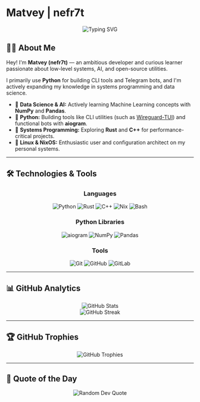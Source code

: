 # Matvey | nefr7t

<div align="center">
  <img src="https://readme-typing-svg.herokuapp.com?font=Fira+Code&size=32&duration=2500&pause=1000&color=A7C080&center=true&vCenter=true&random=false&width=600&lines=Linux+Enthusiast;Python+Developer;ML+Hobbyist;Systems+Programmer;NixOS+User" alt="Typing SVG" />
</div>

## 👨‍💻 About Me

Hey! I'm **Matvey (nefr7t)** — an ambitious developer and curious learner passionate about low-level systems, AI, and open-source utilities.

I primarily use **Python** for building CLI tools and Telegram bots, and I'm actively expanding my knowledge in systems programming and data science.

- 🤖 **Data Science & AI:** Actively learning Machine Learning concepts with **NumPy** and **Pandas**.
- 🐍 **Python:** Building tools like CLI utilities (such as [Wireguard-TUI](https://github.com/nefr7t/wireguard-tui)) and functional bots with **aiogram**.
- 🦀 **Systems Programming:** Exploring **Rust** and **C++** for performance-critical projects.
- 🐧 **Linux & NixOS:** Enthusiastic user and configuration architect on my personal systems.

---

## 🛠️ Technologies & Tools

<div align="center">

### Languages
![Python](https://img.shields.io/badge/python-83C092?style=for-the-badge&logo=python&logoColor=2E322A)
![Rust](https://img.shields.io/badge/rust-2E322A?style=for-the-badge&logo=rust&logoColor=A7C080)
![C++](https://img.shields.io/badge/c++-83C092?style=for-the-badge&logo=c%2B%2B&logoColor=2E322A)
![Nix](https://img.shields.io/badge/NIX-A7C080?style=for-the-badge&logo=NixOS&logoColor=2E322A)
![Bash](https://img.shields.io/badge/bash-2E322A?style=for-the-badge&logo=gnu-bash&logoColor=A7C080)

### Python Libraries
![aiogram](https://img.shields.io/badge/aiogram-A7C080?style=for-the-badge&logo=telegram&logoColor=2E322A)
![NumPy](https://img.shields.io/badge/numpy-83C092?style=for-the-badge&logo=numpy&logoColor=2E322A)
![Pandas](https://img.shields.io/badge/pandas-A7C080?style=for-for-the-badge&logo=pandas&logoColor=2E322A)

### Tools
![Git](https://img.shields.io/badge/git-A7C080?style=for-the-badge&logo=git&logoColor=2E322A)
![GitHub](https://img.shields.io/badge/github-2E322A?style=for-the-badge&logo=github&logoColor=A7C080) 
![GitLab](https://img.shields.io/badge/gitlab-2E322A?style=for-the-badge&logo=gitlab&logoColor=A7C080) 


</div>

---

## 📊 GitHub Analytics

<div align="center">
  <img src="https://github-readme-stats.vercel.app/api?username=nefr7t&theme=gruvbox&hide_border=false&include_all_commits=true&count_private=true&show_icons=true" alt="GitHub Stats" />
  <br/>
  <img src="https://nirzak-streak-stats.vercel.app/?user=nefr7t&theme=gruvbox&hide_border=false" alt="GitHub Streak" />
</div>

---

## 🏆 GitHub Trophies

<div align="center">
  <img src="https://github-profile-trophy.vercel.app/?username=nefr7t&theme=gruvbox&no-frame=false&no-bg=true&margin-w=4" alt="GitHub Trophies" />
</div>

---

## 💭 Quote of the Day

<div align="center">
  <img src="https://quotes-github-readme.vercel.app/api?type=horizontal&theme=gruvbox" alt="Random Dev Quote" />
</div>